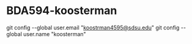 # BDA594-koosterman
git config --global user.email "koostrman4595@sdsu.edu"
git config --global user.name "koosterman"
